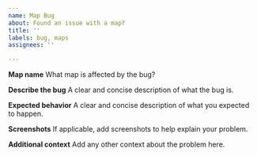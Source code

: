 ```yaml
---
name: Map Bug
about: Found an issue with a map?
title: ''
labels: bug, maps
assignees: ''

---
```


**Map name**
What map is affected by the bug?

**Describe the bug**
A clear and concise description of what the bug is.

**Expected behavior**
A clear and concise description of what you expected to happen.

**Screenshots**
If applicable, add screenshots to help explain your problem.

**Additional context**
Add any other context about the problem here.

